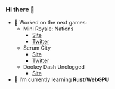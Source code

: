 ### Hi there 👋

- 🔭 Worked on the next games:
  - Mini Royale: Nations
    - [Site](https://miniroyale.io/)
    - [Twitter](https://x.com/MiniNations)
  - Serum City
    - [Site](https://serumcity.xyz/)
    - [Twitter](https://x.com/serumcity)
  - Dookey Dash Unclogged
    - [Site](https://dookeydashunclogged.com/)
- 🌱 I’m currently learning **Rust**/**WebGPU**
<!-- 
<a href="https://github.com/anuraghazra/github-readme-stats">
  <img align="center" src="https://github-readme-stats.vercel.app/api?username=querielo&count_private=true&show_icons=true&include_all_commits=true&hide_border=true&hide_title=true" />
</a>
<a href="https://github.com/anuraghazra/github-readme-stats">
  <img align="center" src="https://github-readme-stats.vercel.app/api/top-langs/?username=querielo&langs_count=3&hide_title=true&hide_border=true" />
</a> -->

